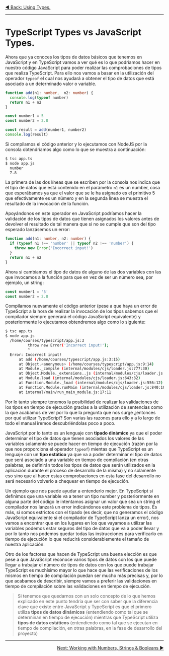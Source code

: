 <p align="left">
 <a href="02_02.md">◀ Back: Using Types.</a>
</p>

---

# TypeScript Types vs JavaScript Types.

Ahora que ya conoces los tipos de datos básicos que tenemos en JavaScript y en TypeScript vamos a ver qué es lo que podríamos hacer en nuestro código JavaScript para poder realizar las comprobaciones de tipos que realiza TypeScript. Para ello nos vamos a basar en la utilización del operador `typeof` el cual nos ayudará a obtener el tipo de datos que está asociado a un determinado valor o variable.

```ts
function add(n1: number,  n2: number) {
  console.log(typeof number)
  return n1 + n2
}

const number1 = 5
const number2 = 2.8

const result = add(number1, number2)
console.log(result)
```

Si compilamos el código anterior y lo ejecutamos con NodeJS por la consola obtendríamos algo como lo que se muestra a continuación:

```bash
$ tsc app.ts
$ node app.js
  number
  7.8
```

La primera de las dos líneas que se escriben por la consola nos indica que el tipo de datos que está contenido en el parámetro `n1` es un number, cosa que esperábamos ya que el valor que se le ha asignado es el primitivo 5 que efectivamente es un número y en la segunda línea se muestra el resultado de la invocación de la función.

Apoyándonos en este operador en JavaScript podríamos hacer la validación de los tipos de datos que tienen asignados los valores antes de devolver el resultado de tal manera que si no se cumple que son del tipo esperado lanzásemos un error:

```ts
function add(n1: number, n2: number) {
  if (typeof n1 !== 'number' || typeof n2 !== 'number') {
    throw new Error('Incorrect input!')
  }
  return n1 + n2
}
```

Ahora si cambiamos el tipo de datos de alguno de las dos variables con las que invocamos a la función para que en vez de ser un número sea, por ejemplo, un string:

```ts
const number1 = '5'
const number2 = 2.8
```

Compilamos nuevamente el código anterior (pese a que haya un error de TypeScript a la hora de realizar la invocación de los tipos sabemos que el compilador siempre generará el código JavaScript equivalente) y posteriormente lo ejecutamos obtendremos algo como lo siguiente:

```bash
$ tsc app.ts
$ node app.js
  /home/courses/typescript/app.js:3
          throw new Error('Incorrect input!');
          ^
  Error: Incorrect input!
      at add (/home/courses/typescript/app.js:3:15)
      at Object.<anonymous> (/home/courses/typescript/app.js:9:14)
      at Module._compile (internal/modules/cjs/loader.js:777:30)
      at Object.Module._extensions..js (internal/modules/cjs/loader.js:788:10)
      at Module.load (internal/modules/cjs/loader.js:643:32)
      at Function.Module._load (internal/modules/cjs/loader.js:556:12)
      at Function.Module.runMain (internal/modules/cjs/loader.js:840:10)
      at internal/main/run_main_module.js:17:11
```

Por lo tanto siempre tenemos la posibilidad de realizar las validaciones de los tipos en tiempo de ejecución gracias a la utilización de sentencias como la que acabamos de ver por lo que la pregunta que nos surge ¿entonces por qué utilizar TypeScript? Son varias las razones para ello y a lo largo de todo el manual iremos descubriéndolas poco a poco.

JavaScript por lo tanto es un lenguaje con **tipado dinámico** ya que el poder determinar el tipo de datos que tienen asociados los valores de las variables solamente se puede hacer en tiempo de ejecución (razón por la que nos proporciona el operador `typeof`) mientas que TypeScript es un lenguaje con un **tipo estático** ya que va a poder determinar el tipo de datos que será asociado a una variable en tiempo de compilación (en otras palabras, se definirán todos los tipos de datos que serán utilizados en la aplicación durante el proceso de desarrollo de la misma) y no solamente eso sino que al hacer estas comprobaciones en esta fase del desarrollo no será necesario volverlo a chequear en tiempo de ejecución.

Un ejemplo que nos puede ayudar a entenderlo mejor. En TypeScript si definimos que una variable va a tener un tipo number y posteriormente en alguna parte del código le intentamos asignar un valor que sea un string el compilador nos lanzará un error indicándonos este problema de tipos. Es más, si somos estrictos con el tipado (es decir, que no generamos el código JavaScript equivalente si el compilador de TypeScript lanza un error), nos vamos a encontrar que en los lugares en los que vayamos a utilizar las variables podemos estar seguros del tipo de datos que va a poder llevar y por lo tanto nos podemos quedar todas las instrucciones para verificarlo en tiempo de ejecución lo que reducirá considerablemente el tamaño de nuestra aplicación.

Otro de los factores que hacen de TypeScript una buena elección es que pese a que JavaScript reconoce varios tipos de datos con los que puede llegar a trabajar el número de tipos de datos con los que puede trabajar TypeScript es muchísimo mayor lo que hace que las verificaciones de los mismos en tiempo de compilación puedan ser mucho más precisas y, por lo que acabamos de describir, siempre vamos a preferir las validaciones en tiempo de compilación sobre las validaciones en tiempo de ejecución.

> Si tenemos que quedarnos con un solo concepto de lo que hemos explicado en este punto tendría que ser con saber que la diferencia clave que existe entre JavaScript y TypeScript es que el primero utiliza **tipos de datos dinámicos** (entendiendo como tal que se determinan en tiempo de ejecución) mientras que TypeScript utiliza **tipos de datos estáticos** (entendiendo como tal que se ejecutan en tiempo de compilación, en otras palabras, en la fase de desarrollo del proyecto)

---

<p align="right">
 <a href="02_03.md">Next: Working with Numbers, Strings & Booleans ▶</a>
</p>



